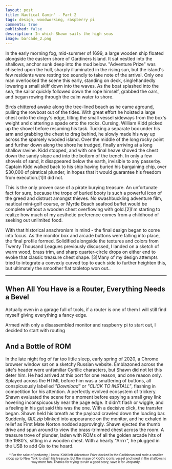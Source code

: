 ```yaml
---
layout: post
title: Nautical Gamin' - Part 2
tags: design, woodworking, raspberry pi
comments: true
published: false
description: In which Shawn sails the high seas
image: barcade_2.png
---
```


In the early morning fog, mid-summer of 1699, a large wooden ship floated alongside the eastern shore of Gardiners Island. It sat nestled into the shallows, anchor sunk deep into the mud below. "Adventure Prize" was chiseled upon the hull, sharply illuminated in the rising sun, but the island's few residents were resting too soundly to take note of the arrival.  Only one man overlooked the scene this early, standing on deck, singlehandedly lowering a small skiff down into the waves. As the boat splashed into the sea, the sailor quickly followed down the rope himself, grabbed the oars, and began rowing through the calm water to shore. 

Birds chittered awake along the tree-lined beach as he came aground, pulling the rowboat out of the tides.  With great effort he hoisted a large chest onto the dingy's edge, tilting the small vessel sideways from the box's weight and clattering a spade onto the rocks.  Cursing, William Kidd picked up the shovel before resuming his task.  Tucking a separate box under his arm and grabbing the chest to drag behind, he slowly made his way up across the sparsely wooded island.  Over the middle of the long rocky point and further down along the shore he trudged, finally arriving at a long shallow ravine.  Kidd stopped, and with one final heave shoved the chest down the sandy slope and into the bottom of the trench. In only a few shovels of sand, it disappeared below the earth, invisible to any passerby. Captain Kidd walked back to his ship having buried his bargaining chip, over $30,000 of piratical plunder, in hopes that it would guarantee his freedom from execution.<span class="ref"><span class="refnum">[1]</span><span class="refbody small">It did not.</span>

This is the only proven case of a pirate burying treasure.  An unfortunate fact for sure, because the trope of buried booty is such a powerful icon of the greed and distrust amongst thieves. No swashbuckling adventure film, nautical mini-golf course, or Myrtle Beach seafood buffet would be complete without a wooden chest overflowing with gold.<span class="ref"><span class="refnum">[2]</span><span class="refbody">I'm starting to realize how much of my aesthetic preference comes from a childhood of seeking out unlimited food.</span>

With that historical anachronism in mind - the final design began to come into focus.  As the monitor box and arcade buttons were falling into place, the final profile formed.  Solidified alongside the textures and colors from Twenty Thousand Leagues previously discussed, I landed on a sketch of warm wood, brass trim, and sharp quarter-circle drops on either end  to evoke that classic treasure chest shape.  <span class="ref"><span class="refnum">[3]</span><span class="refbody">Many of my design attempts tried to integrate a convexly curved top to each side to further heighten this, but ultimately the smoother flat tabletop won out..</span>

<hr/>

## When All You Have is a Router, Everything Needs a Bevel

Actually even in a garage full of tools, if a router is one of them I will still find myself giving everything a fancy edge.

Armed with only a disassembled monitor and raspberry pi to start out, I decided to start with routing 



## And a Bottle of ROM

In the late night fog of far too little sleep, early spring of 2020, a Chrome browser window sat on a sketchy Russian website.  Emblazoned across the site's header were unfamiliar Cyrillic characters, but Shawn did not let this deter him.  He had arrived at this port for one reason, and one reason only.  Splayed across the HTML before him was a smattering of buttons, all conspicuously labelled _"Download"_ or _"CLICK TO INSTALL"_, flashing in competition for his attention.  A perfectly evolved ecosystem of trickery.  Shawn evaluated the scene for a moment before espying a small grey link hovering inconspicuously near the page edge. It didn't flash or wiggle, and a feeling in his gut said this was the one.  With a decisive click, the transfer began.  Shawn held his breath as the payload crawled down the loading bar.  Suddenly, _QIX.zip_ blinked into appearance on the monitor, and he exhaled in relief as First Mate Norton nodded approvingly.  Shawn ejected the thumb drive and spun around to view the brass-trimmed chest across the room.  A treasure trove of plunder, laden with ROMs of all the golden arcade hits of the 1980's, sitting in a wooden chest.  With a hearty "Arrrr", he plugged in the USB to add Qix to the hoard.



<p style="text-align: center; font-size: 0.7em">* For the sake of pedantry, I know. Kidd left <i>Adventure Prize</i> docked in the Caribbean and rode a smaller sloop up to New York to stash his treasure.  But the image of Kidd's iconic vessel anchored in the shallows is way more fun.  Thanks for trying to ruin a good story, save it for Jeopardy.</p>

